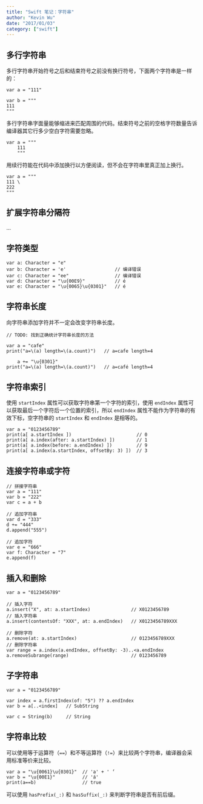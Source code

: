 ```yaml
---
title: "Swift 笔记：字符串"
author: "Kevin Wu"
date: "2017/01/03"
category: ["swift"]
---
```


## 多行字符串

多行字符串开始符号之后和结束符号之前没有换行符号，下面两个字符串是一样的：

~~~
var a = "111"

var b = """
111
"""
~~~

多行字符串字面量能够缩进来匹配周围的代码。结束符号之前的空格字符数量告诉编译器其它行多少空白字符需要忽略。

~~~
var a = """
    111
    """
~~~

用续行符能在代码中添加换行以方便阅读，但不会在字符串里真正加上换行。

~~~
var a = """
111 \
222
"""
~~~

## 扩展字符串分隔符

...

## 字符类型

~~~
var a: Character = "e"
var b: Character = 'e'                  // 编译错误
var c: Character = "ee"                 // 编译错误
var d: Character = "\u{00E9}"           // é
var e: Character = "\u{0065}\u{0301}"   // é
~~~

## 字符串长度

向字符串添加字符并不一定会改变字符串长度。

~~~
// TODO: 找到正确统计字符串长度的方法

var a = "cafe"
print("a=\(a) length=\(a.count)")   // a=cafe length=4

    a += "\u{0301}"
print("a=\(a) length=\(a.count)")   // a=café length=4
~~~

## 字符串索引

使用 `startIndex` 属性可以获取字符串第一个字符的索引，使用 `endIndex` 属性可以获取最后一个字符后一个位置的索引，所以 `endIndex` 属性不能作为字符串的有效下标，空字符串的 `startIndex` 和 `endIndex` 是相等的。

~~~
var a = "0123456789"
print(a[ a.startIndex ])                        // 0
print(a[ a.index(after: a.startIndex) ])        // 1
print(a[ a.index(before: a.endIndex) ])         // 9
print(a[ a.index(a.startIndex, offsetBy: 3) ])  // 3
~~~

## 连接字符串或字符

~~~
// 拼接字符串
var a = "111"
var b = "222"
var c = a + b

// 追加字符串
var d = "333"
d += "444"
d.append("555")

// 追加字符
var e = "666"
var f: Character = "7"
e.append(f)
~~~

## 插入和删除

~~~
var a = "0123456789"

// 插入字符
a.insert("X", at: a.startIndex)               // X0123456789
// 插入字符串
a.insert(contentsOf: "XXX", at: a.endIndex)   // X0123456789XXX

// 删除字符
a.remove(at: a.startIndex)                    // 0123456789XXX
// 删除字符串
var range = a.index(a.endIndex, offsetBy: -3)..<a.endIndex
a.removeSubrange(range)                       // 0123456789
~~~

## 子字符串

~~~
var a = "0123456789"

var index = a.firstIndex(of: "5") ?? a.endIndex
var b = a[..<index]   // SubString

var c = String(b)     // String
~~~

## 字符串比较

可以使用等于运算符（`==`）和不等运算符（`!=`）来比较两个字符串，编译器会采用标准等价来比较。

~~~
var a = "\u{0061}\u{0301}"  // 'a' + ' ́'
var b = "\u{00E1}"          // 'á'
print(a==b)                 // true
~~~

可以使用 `hasPrefix(_:)` 和 `hasSuffix(_:)` 来判断字符串是否有前后缀。
